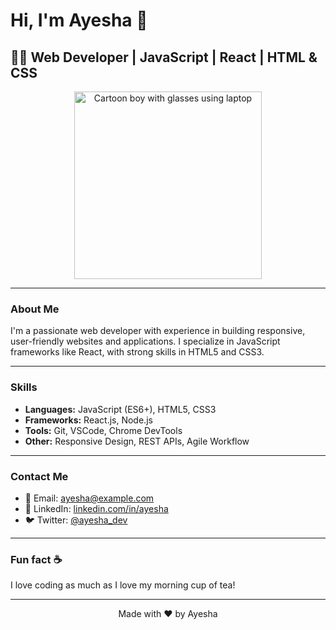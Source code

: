 # Hi, I'm Ayesha 👋

## 👩‍💻 Web Developer | JavaScript | React | HTML & CSS

<p align="center">
  <img src="https://img.freepik.com/premium-vector/vector-illustration-boy-with-glasses-working-laptop-computer_151607375.jpg" alt="Cartoon boy with glasses using laptop" width="300" />
</p>

---

### About Me
I'm a passionate web developer with experience in building responsive, user-friendly websites and applications. I specialize in JavaScript frameworks like React, with strong skills in HTML5 and CSS3.

---

### Skills
- **Languages:** JavaScript (ES6+), HTML5, CSS3
- **Frameworks:** React.js, Node.js
- **Tools:** Git, VSCode, Chrome DevTools
- **Other:** Responsive Design, REST APIs, Agile Workflow

---

### Contact Me
- 📧 Email: ayesha@example.com  
- 🔗 LinkedIn: [linkedin.com/in/ayesha](https://linkedin.com/in/ayesha)  
- 🐦 Twitter: [@ayesha_dev](https://twitter.com/ayesha_dev)  

---

### Fun fact ☕
I love coding as much as I love my morning cup of tea!

---

<p align="center">  
  Made with ❤️ by Ayesha  
</p>



